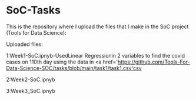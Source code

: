 # SoC-Tasks
This is the repository where I upload the files that I make in the SoC project (Tools for Data Science):

Uploaded files:

1:Week1-SoC.ipnyb-UsedLinear Regressionin 2 variables to find the covid cases on 110th day using the data in <a href='https://github.com/Tools-For-Data-Science-SOC/tasks/blob/main/task1/task1.csv'csv</a>

2:Week2-SoC.ipnyb

3:Week3_SoC.ipnyb
